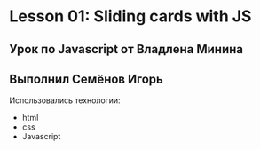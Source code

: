 # Lesson 01: Sliding cards with JS

## Урок по Javascript от Владлена Минина

## Выполнил Семёнов Игорь

Использовались технологии:

- html
- css
- Javascript
